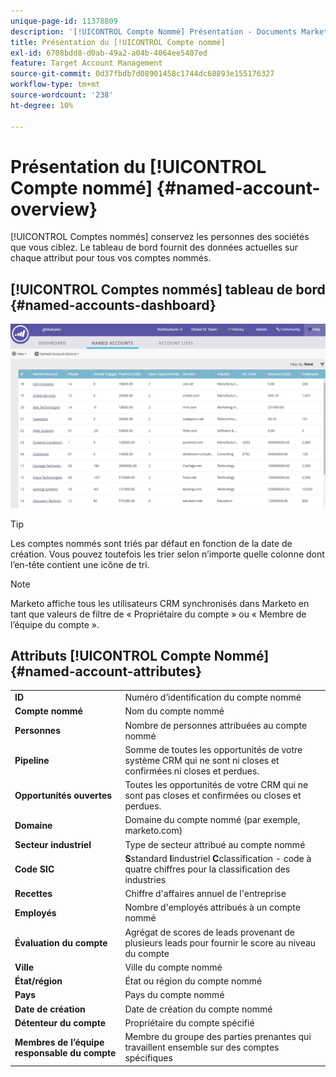 ```yaml
---
unique-page-id: 11378809
description: '[!UICONTROL Compte Nommé] Présentation - Documents Marketo - Documentation Du Produit'
title: Présentation du [!UICONTROL Compte nommé]
exl-id: 6708bdd8-d0ab-49a2-a04b-4064ee5407ed
feature: Target Account Management
source-git-commit: 0d37fbdb7d08901458c1744dc68893e155176327
workflow-type: tm+mt
source-wordcount: '238'
ht-degree: 10%

---
```


# Présentation du [!UICONTROL Compte nommé] {#named-account-overview}

[!UICONTROL Comptes nommés] conservez les personnes des sociétés que vous ciblez. Le tableau de bord fournit des données actuelles sur chaque attribut pour tous vos comptes nommés.

## [!UICONTROL Comptes nommés] tableau de bord {#named-accounts-dashboard}

![](assets/one.png)

>[!TIP]
>
>Les comptes nommés sont triés par défaut en fonction de la date de création. Vous pouvez toutefois les trier selon n’importe quelle colonne dont l’en-tête contient une icône de tri.

>[!NOTE]
>
>Marketo affiche tous les utilisateurs CRM synchronisés dans Marketo en tant que valeurs de filtre de « Propriétaire du compte » ou « Membre de l’équipe du compte ».

## Attributs [!UICONTROL Compte Nommé] {#named-account-attributes}

<table> 
 <tbody> 
  <tr> 
   <td><strong><span class="uicontrol">ID</span></strong></td> 
   <td>Numéro d’identification du compte nommé</td> 
  </tr> 
  <tr> 
   <td><strong><span class="uicontrol">Compte nommé</span></strong></td> 
   <td>Nom du compte nommé</td> 
  </tr> 
  <tr> 
   <td><strong><span class="uicontrol">Personnes</span></strong></td> 
   <td>Nombre de personnes attribuées au compte nommé</td> 
  </tr> 
  <tr> 
   <td><strong><span class="uicontrol">Pipeline</span></strong></td> 
   <td>Somme de toutes les opportunités de votre système CRM qui ne sont ni closes et confirmées ni closes et perdues.</td> 
  </tr> 
  <tr> 
   <td><strong><span class="uicontrol">Opportunités ouvertes</span></strong></td> 
   <td>Toutes les opportunités de votre CRM qui ne sont pas closes et confirmées ou closes et perdues.</td> 
  </tr> 
  <tr> 
   <td><strong><span class="uicontrol">Domaine</span></strong></td> 
   <td>Domaine du compte nommé (par exemple, marketo.com)</td> 
  </tr> 
  <tr> 
   <td><strong><span class="uicontrol">Secteur industriel</span></strong></td> 
   <td>Type de secteur attribué au compte nommé</td> 
  </tr> 
  <tr> 
   <td><strong><span class="uicontrol">Code SIC</span></strong></td> 
   <td><span><strong>S</strong>standard <strong>I</strong>industriel <strong>C</strong>classification - code à quatre chiffres pour la classification des industries<br></span></td> 
  </tr> 
  <tr> 
   <td><strong><span class="uicontrol">Recettes</span></strong></td> 
   <td>Chiffre d'affaires annuel de l'entreprise</td> 
  </tr> 
  <tr> 
   <td><strong><span class="uicontrol">Employés</span></strong></td> 
   <td>Nombre d'employés attribués à un compte nommé</td> 
  </tr> 
  <tr> 
   <td colspan="1"><strong><span class="uicontrol">Évaluation du compte</span></strong></td> 
   <td colspan="1">Agrégat de scores de leads provenant de plusieurs leads pour fournir le score au niveau du compte</td> 
  </tr> 
  <tr> 
   <td colspan="1"><strong><span class="uicontrol">Ville</span></strong></td> 
   <td colspan="1">Ville du compte nommé</td> 
  </tr> 
  <tr> 
   <td colspan="1"><strong><span class="uicontrol">État/région</span></strong></td> 
   <td colspan="1">État ou région du compte nommé</td> 
  </tr> 
  <tr> 
   <td colspan="1"><strong><span class="uicontrol">Pays</span></strong></td> 
   <td colspan="1">Pays du compte nommé</td> 
  </tr> 
  <tr> 
   <td colspan="1"><strong><span class="uicontrol">Date de création</span></strong></td> 
   <td colspan="1">Date de création du compte nommé</td> 
  </tr> 
  <tr> 
   <td colspan="1"><strong><span class="uicontrol">Détenteur du compte</span></strong></td> 
   <td colspan="1">Propriétaire du compte spécifié</td> 
  </tr> 
  <tr> 
   <td colspan="1"><strong><span class="uicontrol">Membres de l’équipe responsable du compte</span></strong></td> 
   <td colspan="1">Membre du groupe des parties prenantes qui travaillent ensemble sur des comptes spécifiques</td> 
  </tr> 
 </tbody> 
</table>
